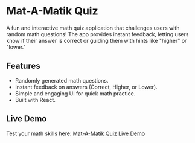 # Mat-A-Matik Quiz
A fun and interactive math quiz application that challenges users with random math questions! The app provides instant feedback, letting users know if their answer is correct or guiding them with hints like "higher" or "lower."

## Features
- Randomly generated math questions.
- Instant feedback on answers (Correct, Higher, or Lower).
- Simple and engaging UI for quick math practice.
- Built with React.

## Live Demo
Test your math skills here: [Mat-A-Matik Quiz Live Demo](https://mat-a-matik-quiz.vercel.app/)
